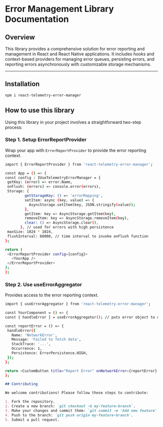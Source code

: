 # Error Management Library Documentation

## Overview

This library provides a comprehensive solution for error reporting and management in React and React Native applications. It includes hooks and context-based providers for managing error queues, persisting errors, and reporting errors asynchronously with customizable storage mechanisms.

---

## Installation

   ```bash
   npm i react-telemetry-error-manager
   ```
 ## How to use this library
Using this library in your project involves a straightforward two-step process:
 ### Step 1. Setup ErrorReportProvider
 Wrap your app with ```ErrorReportProvider``` to provide the error reporting context.
   ```bash
   import { ErrorReportProvider } from 'react-telemetry-error-manager';

const App = () => {
  const config : IUseTelemetryErrorManager = {
    getKey: (error) => error.Name,
    onFlush: (errors) => console.error(errors),
    Storage: {
            getStorageKey: () => 'errorMapping',
            setItem: async (key, value) => {
              AsyncStorage.setItem(key, JSON.stringify(value));
            },
            getItem: key => AsyncStorage.getItem(key),
            removeItem: key => AsyncStorage.removeItem(key),
            clear: () => AsyncStorage.clear(),
          }, // used for errors with high persistence
    maxSize: 1024 * 1024,
    flushInterval: 60000, // time interval to invoke onFlush function
  };

  return (
    <ErrorReportProvider config={config}>
      <YourApp />
    </ErrorReportProvider>
  );
};
```

### Step 2. Use useErrorAggregator 
Provides access to the error reporting context.
   ```bash
import { useErrorAggregator } from 'react-telemetry-error-manager';

const YourComponent = () => {
  const { handleError } = useErrorAggregator(); // puts error object to queue

  const reportError = () => {
    handleError({
      Name: 'NetworkError',
      Message: 'Failed to fetch data',
      StackTrace: '...',
      Occurrence: 1,
      Persistence: ErrorPersistence.HIGH,
    });
  };

  return <CustomButton title="Report Error" onNetworkError={reportError} />;
};
```
```markdown
## Contributing

We welcome contributions! Please follow these steps to contribute:

1. Fork the repository.
2. Create a new branch: `git checkout -b my-feature-branch`.
3. Make your changes and commit them: `git commit -m 'Add new feature'`.
4. Push to the branch: `git push origin my-feature-branch`.
5. Submit a pull request.
```
